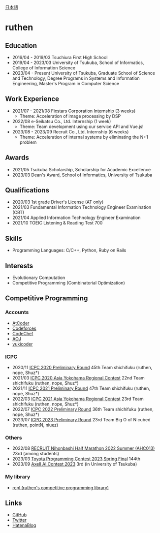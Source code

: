 [日本語](https://ruthen71.github.io)

# ruthen

## Education
- 2016/04 - 2019/03 Tsuchiura First High School
- 2019/04 - 2023/03 University of Tsukuba, School of Informatics, College of Information Science
- 2023/04 - Present University of Tsukuba, Graduate School of Science and Technology, Degree Programs in Systems and Information Engineering, Master's Program in Computer Science

## Work Experience
- 2021/07 - 2021/08 Fixstars Corporation Internship (3 weeks)
    - Theme: Acceleration of image processing by DSP
- 2022/08 e-Seikatsu Co., Ltd. Internship (1 week)
    - Theme: Team development using our service API and Vue.js!
- 2023/08 - 2023/09 Recruit Co., Ltd. Internship (6 weeks)
    - Theme: Acceleration of internal systems by eliminating the N+1 problem

## Awards
- 2021/05 Tsukuba Scholarship, Scholarship for Academic Excellence
- 2023/03 Dean's Award, School of Informatics, University of Tsukuba

## Qualifications
- 2020/03 1st grade Driver's License (AT only)
- 2021/03 Fundamental Information Technology Engineer Examination (CBT)
- 2021/04 Applied Information Technology Engineer Examination
- 2021/10 TOEIC Listening & Reading Test 700

## Skills
- Programming Languages: C/C++, Python, Ruby on Rails

## Interests
- Evolutionary Computation
- Competitive Programming (Combinatorial Optimization)

## Competitive Programming
### Accounts
- [AtCoder](https://atcoder.jp/users/ruthen71)
- [Codeforces](https://codeforces.com/profile/ruthen)
- [CodeChef](https://www.codechef.com/users/ruthen)
- [AOJ](https://onlinejudge.u-aizu.ac.jp/status/users/ruthen71)
- [yukicoder](https://yukicoder.me/users/14969)

### ICPC
- 2020/11 [ICPC 2020 Preliminary Round](https://icpc.iisf.or.jp/2020-yokohama/domestic_result) 45th Team shichifuku (ruthen, nope, Shuz*)
- 2021/03 [ICPC 2020 Asia Yokohama Regional Contest](https://icpc.iisf.or.jp/2020-yokohama/icpc-2020-yokohama-regional-standings) 22nd Team shichifuku (ruthen, nope, Shuz*)
- 2021/11 [ICPC 2021 Preliminary Round](https://icpc.iisf.or.jp/2021-yokohama/standings/) 47th Team shichifuku (ruthen, nope, Shuz*)
- 2022/03 [ICPC 2021 Asia Yokohama Regional Contest](https://icpc.iisf.or.jp/2021-yokohama/icpc-2021-yokohama-regional-standings) 23rd Team shichifuku (ruthen, nope, Shuz*)
- 2022/07 [ICPC 2022 Preliminary Round](https://icpc.iisf.or.jp/2022-yokohama/domestic-results) 36th Team shichifuku (ruthen, nope, Shuz*)
- 2023/07 [ICPC 2023 Preliminary Round](https://icpc.iisf.or.jp/2023-yokohama/domestic/icpc-2023-result) 23rd Team Big O of N cubed (ruthen, pointN, niuez)

### Others
- 2022/08 [RECRUIT Nihonbashi Half Marathon 2022 Summer (AHC013)](https://atcoder.jp/contests/ahc013) 23rd (among students)
- 2023/03 [Toyota Programming Contest 2023 Spring Final](https://atcoder.jp/contests/toyota2023spring-final) 144th
- 2023/09 [Axell AI Contest 2023](https://atcoder.jp/contests/axell2023) 3rd (in University of Tsukuba)

### My library
- [rcpl (ruthen's competitive programming library)](https://ruthen71.github.io/rcpl)

## Links
- [GitHub](https://github.com/ruthen71)
- [Twitter](https://twitter.com/ruthen71)
- [HatenaBlog](https://ruthen.hatenablog.com)
